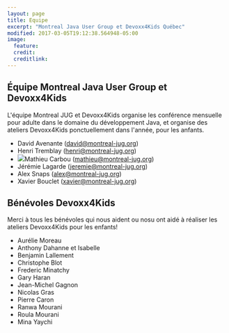 ```yaml
---
layout: page
title: Equipe
excerpt: "Montreal Java User Group et Devoxx4Kids Québec"
modified: 2017-03-05T19:12:38.564948-05:00
image:
  feature:
  credit:
  creditlink:
---
```


## Équipe Montreal Java User Group et Devoxx4Kids

L'équipe Montreal JUG et Devoxx4Kids organise les conférence mensuelle pour adulte dans le domaine du développement Java, et organise des ateliers Devoxx4Kids ponctuellement dans l'année, pour les anfants.

- David Avenante (david@montreal-jug.org)
- Henri Tremblay (henri@montreal-jug.org)
- <img class="bio-photo bio-member" src="https://www.gravatar.com/avatar/9db6fc82f800e193111dd725dd3a7b52?s=50"/>Mathieu Carbou (mathieu@montreal-jug.org)
- Jérémie Lagarde (jeremie@montreal-jug.org)
- Alex Snaps (alex@montreal-jug.org)
- Xavier Bouclet (xavier@montreal-jug.org)

## Bénévoles Devoxx4Kids

Merci à tous les bénévoles qui nous aident ou nosu ont aidé à réaliser les ateliers Devoxx4Kids pour les enfants!

- Aurélie Moreau
- Anthony Dahanne et Isabelle
- Benjamin Lallement
- Christophe Blot
- Frederic Minatchy
- Gary Haran
- Jean-Michel Gagnon
- Nicolas Gras
- Pierre Caron
- Ranwa Mourani
- Roula Mourani
- Mina Yaychi

